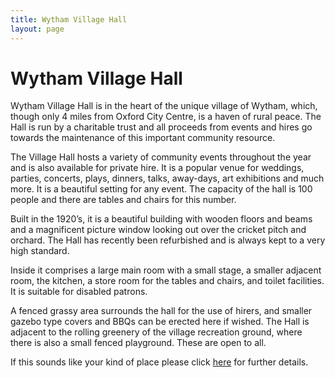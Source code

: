 ```yaml
---
title: Wytham Village Hall
layout: page
---
```


# Wytham Village Hall


Wytham Village Hall is in the heart of the unique village of Wytham, which, though only 4 miles from
Oxford City Centre, is a haven of rural peace.  The Hall is run by a charitable trust and all
proceeds from events and hires go towards the maintenance of this important community resource.

The Village Hall hosts a variety of community events throughout the year and is also available for
private hire.  It is a popular venue for weddings, parties, concerts, plays, dinners, talks,
away-days, art exhibitions and much more.  It is a beautiful setting for any event.  The capacity
of the hall is 100 people and there are tables and chairs for this number.

Built in the 1920’s, it is a beautiful building with wooden floors and beams and a magnificent
picture window looking out over the cricket pitch and orchard.  The Hall has recently been
refurbished and is always kept to a very high standard.  

Inside it comprises a large main room with a small stage, a smaller adjacent room, the kitchen, a
store room for the tables and chairs, and toilet facilities.  It is suitable for disabled patrons.  

A fenced grassy area surrounds the hall for the use of hirers, and smaller gazebo type covers and
BBQs can be erected here if wished.  The Hall is adjacent to the rolling greenery of the village
recreation ground, where there is also a small fenced playground.  These are open to all.    

If this sounds like your kind of place please click [here](about) for further details.



